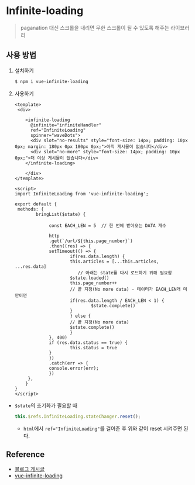 # Infinite-loading

> paganation 대신 스크롤을 내리면 무한 스크롤이 될 수 있도록 해주는 라이브러리



## 사용 방법

1. 설치하기

   ```bash
   $ npm i vue-infinite-loading
   ```

2. 사용하기

   ```vue
   <template>
   	<div>
           
       <infinite-loading 
         @infinite="infiniteHandler" 
         ref="InfiniteLoading"
         spinner="waveDots">
         <div slot="no-results" style="font-size: 14px; padding: 10px 0px; margin: 180px 0px 180px 0px;">아직 게시물이 없습니다</div>
         <div slot="no-more" style="font-size: 14px; padding: 10px 0px;">더 이상 게시물이 없습니다</div>
       </infinite-loading>
           
       </div>
   </template>
   
   <script>
   import InfiniteLoading from 'vue-infinite-loading';
    
   export default {
   	methods: {
           bringList($state) {
               
         		const EACH_LEN = 5	// 한 번에 받아오는 DATA 개수
   
         		http
         		.get(`/url/${this.page_number}`)
         		.then((res) => {
           		setTimeout(() => {
             			if(res.data.length) {
               			this.articles = [...this.articles, ...res.data]
                           // 아래는 state를 다시 로드하기 위해 필요함
               			$state.loaded()
               			this.page_number++
               			// 끝 지정(No more data) - 데이터가 EACH_LEN개 미만이면 
               			if(res.data.length / EACH_LEN < 1) {
                 				$state.complete()
               			}
             			} else {
               			// 끝 지정(No more data)
               			$state.complete()
             			}
           		}, 400)
           		if (res.data.status == true) {
             			this.status = true
           		}
         		})
         		.catch(err => {
           		console.error(err);
         		})
       	},
       }
   }
   </script>
   ```



- `$state`의 초기화가 필요할 때

  ```javascript
  this.$refs.InfiniteLoading.stateChanger.reset(); 
  ```

  - `html`에서 `ref="InfiniteLoading"`를 걸어준 후 위와 같이 reset 시켜주면 된다.



## Reference

- [블로그 게시글](http://yoonbumtae.com/?p=2823)
- [vue-infinite-loading](https://peachscript.github.io/vue-infinite-loading/guide/)